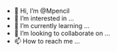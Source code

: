 - 👋 Hi, I’m @Mpencil
- 👀 I’m interested in ...
- 🌱 I’m currently learning ...
- 💞️ I’m looking to collaborate on ...
- 📫 How to reach me ...

<!---
Mpencil/Mpencil is a ✨ special ✨ repository because its `README.md` (this file) appears on your GitHub profile.
You can click the Preview link to take a look at your changes.
--->
